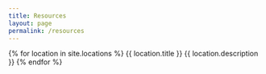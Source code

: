 ```yaml
---
title: Resources
layout: page
permalink: /resources
---
```

{% for location in site.locations %}
    {{ location.title }}
    {{ location.description }}
{% endfor %}
